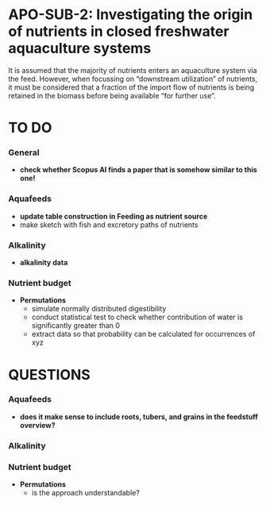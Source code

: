 
<!-- README.md is generated from README.Rmd. Please edit that file -->

# APO-SUB-2: Investigating the origin of nutrients in closed freshwater aquaculture systems

It is assumed that the majority of nutrients enters an aquaculture
system via the feed. However, when focussing on “downstream utilization”
of nutrients, it must be considered that a fraction of the import flow
of nutrients is being retained in the biomass before being available
“for further use”.

# TO DO

### General

- **check whether Scopus AI finds a paper that is somehow similar to
  this one!**

### Aquafeeds

- **update table construction in Feeding as nutrient source**
- make sketch with fish and excretory paths of nutrients

### Alkalinity

- **alkalinity data**

### Nutrient budget

- **Permutations**
  - simulate normally distributed digestibility
  - conduct statistical test to check whether contribution of water is
    significantly greater than 0
  - extract data so that probability can be calculated for occurrences
    of xyz

# QUESTIONS

### Aquafeeds

- **does it make sense to include roots, tubers, and grains in the
  feedstuff overview?**

### Alkalinity

### Nutrient budget

- **Permutations**
  - is the approach understandable?
